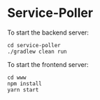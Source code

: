 # Service-Poller

To start the backend server:

```
cd service-poller
./gradlew clean run
```

To start the frontend server:
```
cd www
npm install
yarn start
```
